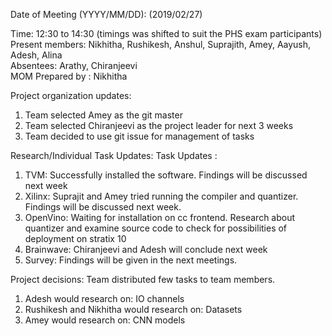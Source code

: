   Date of Meeting (YYYY/MM/DD):  (2019/02/27)<br/>
  
  Time: 12:30 to 14:30 (timings was shifted to suit the PHS exam participants)  <br/>
  Present members: Nikhitha, Rushikesh, Anshul, Suprajith, Amey, Aayush, Adesh, Alina<br/>
  Absentees: Arathy, Chiranjeevi <br/>
  MOM Prepared by : Nikhitha
  
  Project organization updates:<br/> 
  1) Team selected Amey as the git master<br/>
  2) Team selected Chiranjeevi as the project leader for next 3 weeks<br/>
  3) Team decided to use git issue for management of tasks<br/>
  
  
  Research/Individual Task Updates: Task Updates :<br/>
  1) TVM: Successfully installed the software. Findings will be discussed next week<br/>
  2) Xilinx: Suprajit and Amey tried running the compiler and quantizer. Findings will be discussed next week.<br/>
  3) OpenVino: Waiting for installation on cc frontend. Research about quantizer and examine source code to check for
     possibilities of deployment on stratix 10<br/>
  4) Brainwave: Chiranjeevi and Adesh will conclude next week
  5) Survey: Findings will be given in the next meetings.<br/>
  
  
  Project decisions: Team distributed few tasks to team members. <br/> 
  1) Adesh would research on: IO channels <br/> 
  2) Rushikesh and Nikhitha would research on: Datasets <br/> 
  3) Amey would research on: CNN models
